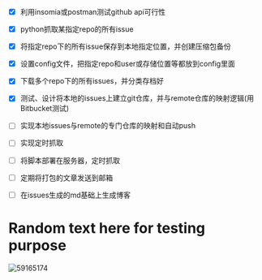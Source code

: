 - [x] 利用insomia或postman测试github api可行性
- [x] python抓取某指定repo的所有issue
- [x] 将指定repo下的所有issue保存到本地指定位置，并创建压缩包备份
- [x] 设置config文件，把指定repo和user或存储位置等都放到config里面
- [x] 下载多个repo下的所有issues，并分类存档好
- [x] 测试、设计将本地的issues上建立git仓库，并与remote仓库的映射逻辑(用Bitbucket测试)
- [ ] 实现本地issues与remote的专门仓库的映射和自动push
- [ ] 实现定时抓取
- [ ] 将脚本部署在服务器，定时抓取
- [ ] 定期将打包的文章发送到邮箱
- [ ] 在issues生成的md基础上生成博客





# Random text here for testing purpose
![59165174](https://user-images.githubusercontent.com/14041622/35862435-a6abcbb6-0b86-11e8-9bac-f6c1ec43b105.gif)



